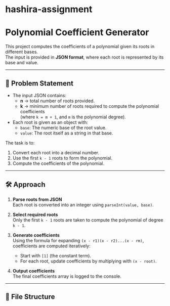 # hashira-assignment


# Polynomial Coefficient Generator

This project computes the coefficients of a polynomial given its roots in different bases.  
The input is provided in **JSON format**, where each root is represented by its base and value.

---

## 📌 Problem Statement

- The input JSON contains:
  - **n** → total number of roots provided.
  - **k** → minimum number of roots required to compute the polynomial coefficients  
    (where `k = m + 1`, and `m` is the polynomial degree).
- Each root is given as an object with:
  - `base`: The numeric base of the root value.
  - `value`: The root itself as a string in that base.

The task is to:
1. Convert each root into a decimal number.
2. Use the first `k - 1` roots to form the polynomial.
3. Compute the coefficients of the polynomial.

---

## 🛠️ Approach

1. **Parse roots from JSON**  
   Each root is converted into an integer using `parseInt(value, base)`.

2. **Select required roots**  
   Only the first `k - 1` roots are taken to compute the polynomial of degree `k - 1`.

3. **Generate coefficients**  
   Using the formula for expanding `(x - r1)(x - r2)...(x - rm)`, coefficients are computed iteratively:
   - Start with `[1]` (the constant term).
   - For each root, update coefficients by multiplying with `(x - root)`.

4. **Output coefficients**  
   The final coefficients array is logged to the console.

---

## 📂 File Structure

